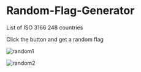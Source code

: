 # Random-Flag-Generator
List of ISO 3166 248 countries 


Click the button and get a random flag 







![random1](https://user-images.githubusercontent.com/106537238/183044880-50ae3f29-9633-4c30-a9a1-c125e1f5d46f.PNG)

![random2](https://user-images.githubusercontent.com/106537238/183044873-c74ca5af-b0d8-47b1-b661-f6cdb8f30768.PNG)
